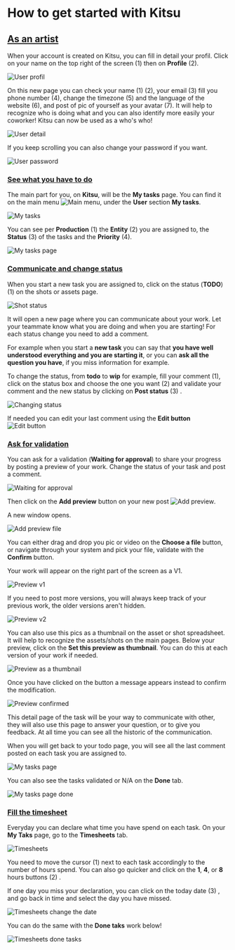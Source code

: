 # How to get started with Kitsu

## [As an artist](#as-an-artist)
 
 When your account is created on Kitsu, you can fill in detail your profil.
 Click on your name on the top right of the screen (1) then on **Profile** (2).
 
![User profil](../img/getting-started/user_profil.png)
 
On this new page you can check your name (1) (2), your email (3) fill you phone number (4), change the timezone (5) and the language of the website (6), and post of pic of yourself as your avatar (7). It will help to recognize who is doing what and you can also identify more easily your coworker! Kitsu can now be used as a who's who!
 
![User detail](../img/getting-started/user_detail.png)
 
If you keep scrolling you can also change your password if you want.

![User password](../img/getting-started/user_password.png)
 
 
### [See what you have to do](#see-what-you-have-to-do)
 
The main part for you, on **Kitsu**, will be the **My tasks** page. You can find it on the main menu ![Main menu](../img/getting-started/main_button.png), under the **User** section **My tasks**.

![My tasks](../img/getting-started/my_tasks.png)

You can see per **Production** (1) the **Entity** (2) you are assigned to, the **Status** (3) of the tasks and the **Priority** (4). 
 
![My tasks page](../img/getting-started/my_task_page.png)
 
### [Communicate and change status](#communicate-and-change-status)

When you start a new task you are assigned to, click on the status (**TODO**) (1) on the shots or assets page.

![Shot status](../img/getting-started/shot_status.png)

It will open a new page where you can communicate about your work. Let your teammate know what you are doing and when you are starting! 
For each status change you need to add a comment.

For example when you start a **new task** you can say that **you have well understood everything and you are starting it**, or you can **ask all the question you have**, if you miss information for example.

To change the status, from **todo** to **wip** for example, fill your comment (1), click on the status box and choose the one you want (2) and validate your comment and the new status by clicking on **Post status** (3) .

![Changing status](../img/getting-started/changing_status.png)


If needed you can edit your last comment using the **Edit button** ![Edit button](../img/getting-started/edit_button.png)

### [Ask for validation](#ask-for-validation)

You can ask for a validation (**Waiting for approval**) to share your progress by posting a preview of your work. Change the status of your task and post a comment. 

![Waiting for approval](../img/getting-started/wfa_status.png)

Then click on the **Add preview** button on your new post ![Add preview](../img/getting-started/add_preview_button.png). 

A new window opens.

![Add preview file](../img/getting-started/add_preview.png)

You can either drag and drop you pic or video on the **Choose a file** button, or navigate through your system and pick your file, validate with the **Confirm** button.


Your work will appear on the right part of the screen as a V1. 

![Preview v1](../img/getting-started/previewv1.png)

If you need to post more versions, you will always keep track of your previous work, the older versions aren't hidden.

![Preview v2](../img/getting-started/previewv2.png)

You can also use this pics as a thumbnail on the asset or shot spreadsheet. It will help to recognize the assets/shots on the main pages.
Below your preview, click on the **Set this preview as thumbnail**. You can do this at each version of your work if needed.

![Preview as a thumbnail](../img/getting-started/preview_thumbnail.png)

Once you have clicked on the button a message appears instead to confirm the modification.

![Preview confirmed](../img/getting-started/preview_confirmed.png)

This detail page of the task will be your way to communicate with other, they will also use this page to answer your question, or to give you feedback. At all time you can see all the historic of the communication.

When you will get back to your todo page, you will see all the last comment posted on each task you are assigned to. 

![My tasks page](../img/getting-started/my_task_page2.png)

You can also see the tasks validated or N/A on the **Done** tab.

![My tasks page done](../img/getting-started/done_page.png)

### [Fill the timesheet](#fill-the-timesheet)

Everyday you can declare what time you have spend on each task. On your **My Taks** page, go to the **Timesheets** tab.

![Timesheets](../img/getting-started/timesheets.png)

You need to move the cursor (1) next to each task accordingly to the number of hours spend. You can also go quicker and click on the **1**, **4**, or **8** hours buttons (2) .

If one day you miss your declaration, you can click on the today date (3) , and go back in time and select the day you have missed.

![Timesheets change the date](../img/getting-started/timesheet_change_date.png)

You can do the same with the **Done taks** work below!

![Timesheets done tasks](../img/getting-started/timesheets_done_task.png)

 
	
